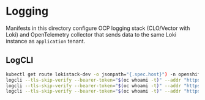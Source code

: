# Logging

Manifests in this directory configure OCP logging stack (CLO/Vector with Loki) and
OpenTelemetry collector that sends data to the same Loki instance as `application` tenant.


## LogCLI

```bash
kubectl get route lokistack-dev -o jsonpath="{.spec.host}") -n openshift-logging
logcli --tls-skip-verify --bearer-token="$(oc whoami -t)" --addr "https://lokistack-dev-openshift-logging.apps-crc.testing/api/logs/v1/application" labels
logcli --tls-skip-verify --bearer-token="$(oc whoami -t)" --addr "https://lokistack-dev-openshift-logging.apps-crc.testing/api/logs/v1/application" labels  collector_type
logcli --tls-skip-verify --bearer-token="$(oc whoami -t)" --addr "https://lokistack-dev-openshift-logging.apps-crc.testing/api/logs/v1/application" query '{kubernetes_namespace_name="tutorial-application"}'
```